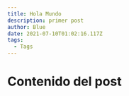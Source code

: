 ```yaml
---
title: Hola Mundo
description: primer post
author: Blue
date: 2021-07-10T01:02:16.117Z
tags:
  - Tags
---
```

# Contenido del post